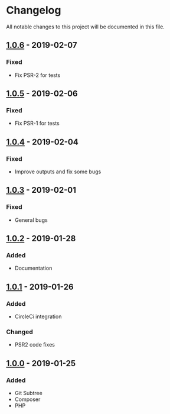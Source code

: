 # Changelog
All notable changes to this project will be documented in this file.

## [1.0.6] - 2019-02-07

### Fixed

- Fix PSR-2 for tests

## [1.0.5] - 2019-02-06

### Fixed

- Fix PSR-1 for tests

## [1.0.4] - 2019-02-04

### Fixed

- Improve outputs and fix some bugs

## [1.0.3] - 2019-02-01

### Fixed

- General bugs

## [ 1.0.2] - 2019-01-28

### Added

- Documentation

## [1.0.1] - 2019-01-26
### Added
- CircleCi integration

### Changed
- PSR2 code fixes

## [1.0.0] - 2019-01-25

### Added
- Git Subtree
- Composer
- PHP


[1.0.6]: https://github.com/articstudio/php-bin/releases/tag/1.0.6
[1.0.5]: https://github.com/articstudio/php-bin/releases/tag/1.0.5
[1.0.4]: https://github.com/articstudio/php-bin/releases/tag/1.0.4
[1.0.3]: https://github.com/articstudio/php-bin/releases/tag/1.0.3
[1.0.2]: https://github.com/articstudio/php-bin/releases/tag/1.0.2
[1.0.1]: https://github.com/articstudio/php-bin/releases/tag/1.0.1
[1.0.0]: https://github.com/articstudio/php-bin/releases/tag/1.0.0
